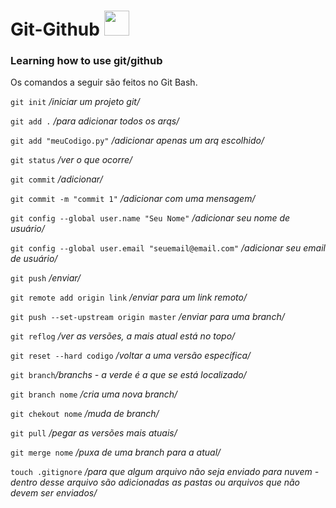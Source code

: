 <h1>
  Git-Github 
  <img loading="lazy" src="https://cdn.jsdelivr.net/gh/devicons/devicon/icons/git/git-original.svg" width="40" height="40"/>
</h1> 
<h3>Learning how to use git/github</h3> 
<p>Os comandos a seguir são feitos no Git Bash.</p>


`git init` */iniciar um projeto git/*

`git add .` */para adicionar todos os arqs/*

`git add "meuCodigo.py"` */adicionar apenas um arq escolhido/*

`git status` */ver o que ocorre/*

`git commit` */adicionar/*

`git commit -m "commit 1"` */adicionar com uma mensagem/*

`git config --global user.name "Seu Nome"` */adicionar seu nome de usuário/*

`git config --global user.email "seuemail@email.com"` */adicionar seu email de usuário/*

`git push` */enviar/*

`git remote add origin link` */enviar para um link remoto/*

`git push --set-upstream origin master` */enviar para uma branch/*

`git reflog` */ver as versões, a mais atual está no topo/*

`git reset --hard codigo` */voltar a uma versão específica/*

`git branch`*/branchs - a verde é a que se está localizado/*

`git branch nome` */cria uma nova branch/*

`git chekout nome` */muda de branch/*

`git pull` */pegar as versões mais atuais/*

`git merge nome` */puxa de uma branch para a atual/*

`touch .gitignore` */para que algum arquivo não seja enviado para nuvem - dentro desse arquivo são adicionadas as pastas ou arquivos que não devem ser enviados/*
